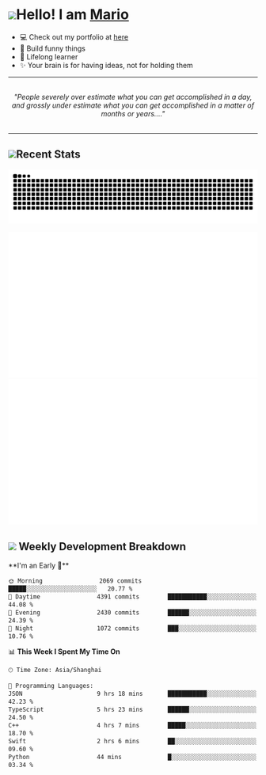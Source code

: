 <h1><a href = "#"><img src="https://media.giphy.com/media/VgCDAzcKvsR6OM0uWg/giphy.gif" width="50"></a><span>Hello! I am <a href="https://github.com/mario1in">Mario</a></span></h1>

- 💻 Check out my portfolio at [here](https://shixiong.name)
- 🔨 Build funny things
- 🚀 Lifelong learner
- ✨ Your brain is for having ideas, not for holding them

<hr/>
<br/>
<div align="center">
<i>"People severely over estimate what you can get accomplished in a day, and grossly under estimate what you can get accomplished in a matter of months or years...." </i>
</div>
<br/>
<hr/>

<h2 align="left">
  <a href="#"><img src="https://emojis.slackmojis.com/emojis/images/1643514389/3643/cool-doge.gif?1643514389" height="30"></a>Recent Stats
</h2>

<picture>
  <source
    media="(prefers-color-scheme: dark)"
    srcset="https://raw.githubusercontent.com/mario1in/mario1in/output/github-contribution-grid-snake-dark.svg"
  />
  <source
    media="(prefers-color-scheme: light)"
    srcset="https://raw.githubusercontent.com/mario1in/mario1in/output/github-contribution-grid-snake.svg"
  />
  <img
    alt="github contribution grid snake animation"
    src="https://raw.githubusercontent.com/mario1in/mario1in/output/github-contribution-grid-snake.svg"
  />
</picture>

![overview](https://raw.githubusercontent.com/mario1in/mario1in/stats-output/generated/overview.svg)
![languages](https://raw.githubusercontent.com/mario1in/mario1in/stats-output/generated/languages.svg)

<h2 align="left">
  <a href="#"><img src="https://emojis.slackmojis.com/emojis/images/1643514062/184/nyancat_big.gif?1643514062" height="30"></a> Weekly Development Breakdown
</h2>
<!--START_SECTION:waka-->
**I'm an Early 🐤** 

```text
🌞 Morning                2069 commits        █████░░░░░░░░░░░░░░░░░░░░   20.77 % 
🌆 Daytime                4391 commits        ███████████░░░░░░░░░░░░░░   44.08 % 
🌃 Evening                2430 commits        ██████░░░░░░░░░░░░░░░░░░░   24.39 % 
🌙 Night                  1072 commits        ███░░░░░░░░░░░░░░░░░░░░░░   10.76 % 
```


📊 **This Week I Spent My Time On** 

```text
🕑︎ Time Zone: Asia/Shanghai

💬 Programming Languages: 
JSON                     9 hrs 18 mins       ███████████░░░░░░░░░░░░░░   42.23 % 
TypeScript               5 hrs 23 mins       ██████░░░░░░░░░░░░░░░░░░░   24.50 % 
C++                      4 hrs 7 mins        █████░░░░░░░░░░░░░░░░░░░░   18.70 % 
Swift                    2 hrs 6 mins        ██░░░░░░░░░░░░░░░░░░░░░░░   09.60 % 
Python                   44 mins             █░░░░░░░░░░░░░░░░░░░░░░░░   03.34 % 
```


<!--END_SECTION:waka-->

